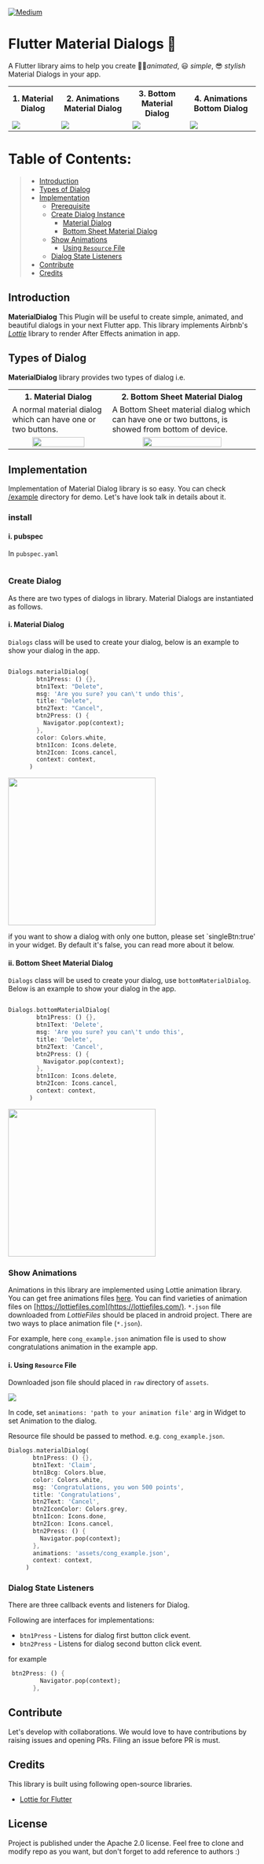 [![Medium](https://img.shields.io/badge/Android%20Weekly-%23392-2CA3E6.svg?style=flat)](http://androidweekly.net/issues/issue-392)


# Flutter Material Dialogs  📱

A Flutter library aims to help you create 💪🏻*animated*, 😃 *simple*, 😎 *stylish* Material Dialogs in your app.

<table style="width:100%">
  <tr>
    <th><b>1. Material Dialog</b></th>
    <th>2. Animations Material Dialog</th> 
    <th>3. Bottom Material Dialog</th>
    <th>4. Animations Bottom Dialog</th>
  </tr>
  <tr>
    <td><img src="https://github.com/Ezaldeen99/material_dialogs/blob/master/gifs/normal.gif"/></td>
    <td><img src="https://github.com/Ezaldeen99/material_dialogs/blob/master/gifs/normal_animated.gif"/></td> 
    <td><img src="https://github.com/Ezaldeen99/material_dialogs/blob/master/gifs/bottom.gif"/></td>
    <td><img src="https://github.com/Ezaldeen99/material_dialogs/blob/master/gifs/bottom_animated.gif"/></td>
  </tr>
</table>


# Table of Contents:
> - [ Introduction ](#introduction)
> - [ Types of Dialog ](#types)
> - [ Implementation ](#implementation)
>    - [ Prerequisite ](#prerequisite)
>    - [ Create Dialog Instance ](#createDialogInstance)
>        - [ Material Dialog ](#createMaterialDialog)
>        - [ Bottom Sheet Material Dialog ](#createBsMaterialDialog)
>    - [ Show Animations ](#showAnims)
>        - [ Using `Resource` File ](#showAnimRes)
>    - [ Dialog State Listeners ](#stateCallbacks)
> - [ Contribute ](#contribute)    
> - [ Credits ](#credits)    

<a name="introduction"></a>
## Introduction
**MaterialDialog** This Plugin will be useful to create simple, animated, and beautiful dialogs in your next Flutter app. 
This library implements Airbnb's [*Lottie*](https://github.com/airbnb/lottie-android) library to render After Effects animation in app.

<a name="types"></a>
## Types of Dialog
**MaterialDialog** library provides two types of dialog i.e. 

<table style="width:100%">
  <tr>
    <th><b>1. Material Dialog</b></th>
    <th>2. Bottom Sheet Material Dialog</th>
  </tr>
  <tr>
    <td>A normal material dialog which can have one or two buttons.</td>
    <td>A Bottom Sheet material dialog which can have one or two buttons, is showed from bottom of device.</td> 
  </tr>
  <tr>
    <td align="center"><img src="https://github.com/Ezaldeen99/material_dialogs/blob/master/gifs/Screenshot_20201204_173336.png" width="75%"/></td>
    <td align="center"><img src="https://github.com/Ezaldeen99/material_dialogs/blob/master/gifs/Screenshot_20201204_173347.png" width="75%"/></td> 
  </tr>
</table>

<a name="implementation"></a>
## Implementation
Implementation of Material Dialog library is so easy. You can check [/example](/example) directory for demo. Let's have look talk in details about it.
<a name="install"></a>
### install
#### i. pubspec
In `pubspec.yaml`
```yaml

```

<a name="createDialog"></a>
### Create Dialog
As there are two types of dialogs in library. Material Dialogs are instantiated as follows.
<a name="createMaterialDialog"></a>
#### i. Material Dialog
`Dialogs` class will be used to create your dialog, below is an example to show your dialog in the app.

```dart

Dialogs.materialDialog(
        btn1Press: () {},
        btn1Text: "Delete",
        msg: 'Are you sure? you can\'t undo this',
        title: "Delete",
        btn2Text: "Cancel",
        btn2Press: () {
          Navigator.pop(context);
        },
        color: Colors.white,
        btn1Icon: Icons.delete,
        btn2Icon: Icons.cancel,
        context: context,
      )

```
 
<img align="center" src="GIFs/SimpleMaterialDialog.gif" width="300"/>

if you want to show a dialog with only one button, please set `singleBtn:true' in your widget. By default it's false, you can read more about it below.

<a name="createBsMaterialDialog"></a>
#### ii. Bottom Sheet Material Dialog
`Dialogs` class will be used to create your dialog, use `bottomMaterialDialog`. Below is an example to show your dialog in the app.
```dart

Dialogs.bottomMaterialDialog(
        btn1Press: () {},
        btn1Text: 'Delete',
        msg: 'Are you sure? you can\'t undo this',
        title: 'Delete',
        btn2Text: 'Cancel',
        btn2Press: () {
          Navigator.pop(context);
        },
        btn1Icon: Icons.delete,
        btn2Icon: Icons.cancel,
        context: context,
      )

```

<img align="center" src="GIFs/BottomSheetMaterialDialog.gif" width="300"/>

<a name="showAnims"></a>
### Show Animations

Animations in this library are implemented using Lottie animation library. You can get free animations files [here](https://lottiefiles.com/). You can find varieties of animation files on [https://lottiefiles.com](https://lottiefiles.com/).
`*.json` file downloaded from *LottieFiles* should be placed in android project. There are two ways to place animation file (`*.json`).

For example, here `cong_example.json` animation file is used to show congratulations animation in the example app.

<a name="showAnimRes"></a>
#### i. Using `Resource` File
Downloaded json file should placed in `raw` directory of `assets`.

![](Screenshots/ScreenAnimRes.PNG)

In code, set `animations: 'path to your animation file'` arg in Widget to set Animation to the dialog.


Resource file should be passed to method. e.g. `cong_example.json`. 
```dart
Dialogs.materialDialog(
       btn1Press: () {},
       btn1Text: 'Claim',
       btn1Bcg: Colors.blue,
       color: Colors.white,
       msg: 'Congratulations, you won 500 points',
       title: 'Congratulations',
       btn2Text: 'Cancel',
       btn2IconColor: Colors.grey,
       btn1Icon: Icons.done,
       btn2Icon: Icons.cancel,
       btn2Press: () {
         Navigator.pop(context);
       },
       animations: 'assets/cong_example.json',
       context: context,
     )
```

<a name="stateCallbacks"></a>
### Dialog State Listeners 
There are three callback events and listeners for Dialog.

Following are interfaces for implementations:
- `btn1Press` - Listens for dialog first button click event.
- `btn2Press` - Listens for dialog second button click event.

for example 
```dart
 btn2Press: () {
         Navigator.pop(context);
       },

```

<a name="contribute"></a>
## Contribute
Let's develop with collaborations. We would love to have contributions by raising issues and opening PRs. Filing an issue before PR is must.

<a name="credits"></a>
## Credits
This library is built using following open-source libraries.
- [Lottie for Flutter](https://pub.dev/packages/lottie)

## License
Project is published under the Apache 2.0 license. Feel free to clone and modify repo as you want, but don't forget to add reference to authors :)

